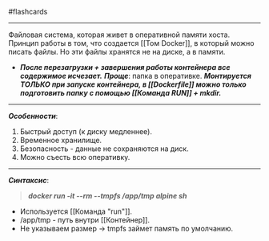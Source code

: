 #flashcards 
***
Файловая система, которая живет в оперативной памяти хоста. Принцип работы в том, что создается [[Том Docker]], в который можно писать файлы. Но эти файлы хранятся не на диске, а в памяти. 
- ***После перезагрузки + завершения работы контейнера все содержимое исчезает.***
***Проще***: папка в оперативке.
***Монтируется ТОЛЬКО при запуске контейнера, в [[Dockerfile]] можно только подготовить папку с помощью [[Команда RUN]] + mkdir.***
***
***Особенности***:
1. Быстрый доступ (к диску медленнее).
2. Временное хранилище.
3. Безопасность - данные не сохраняются на диск.
4. Можно съесть всю оперативку.
***
***Синтаксис***:
>***docker run -it --rm --tmpfs /app/tmp alpine sh***
- Используется [[Команда "run"]].
- /app/tmp - путь внутри [[Контейнер]].
- Не указываем размер -> tmpfs займет память по умолчанию.